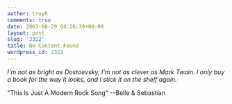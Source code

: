```yaml
---
author: troyh
comments: true
date: 2003-08-29 04:26:39+00:00
layout: post
slug: '2322'
title: No Content Found
wordpress_id: 2322
---
```


_I'm not as bright as Dostoevsky,
I'm not as clever as Mark Twain.
I only buy a book for the way it looks,
and I stick it on the shelf again._

"This Is Just A Modern Rock Song"
--Belle & Sebastian

